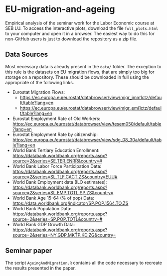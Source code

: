 # EU-migration-and-ageing

Empirical analysis of the seminar work for the Labor Economic course at SEB LU. To access the interactive plots, download the file `full_plots.html` to your computer and open it in a browser. The easiest way to do this for non-GitHub users is just to download the repository as a zip file.

## Data Sources

Most necessary data is already present in the `data/` folder. The exception to this rule is the datasets on EU migration flows, that are simply too big for storage on a repository. These should be downloaded in full using the appropriate of the following links.

- Eurostat Migration Flows: 
    - https://ec.europa.eu/eurostat/databrowser/view/migr_imm1ctz/default/table?lang=en
    - https://ec.europa.eu/eurostat/databrowser/view/migr_emi1ctz/default/table?lang=en
- Eurostat Employment Rate of Old Workers: https://ec.europa.eu/eurostat/databrowser/view/tesem050/default/table?lang=en
- Eurostat Employment Rate by citizenship: https://ec.europa.eu/eurostat/databrowser/view/sdg_08_30a/default/table?lang=en
- World Bank Tertiary Education Enrollment:  https://databank.worldbank.org/reports.aspx?source=2&series=SE.TER.ENRR&country=#
- World Bank Labor Force Participation Data: https://databank.worldbank.org/reports.aspx?source=2&series=SL.TLF.CACT.ZS&country=EUU#
- World Bank Employment data (ILO estimates): https://databank.worldbank.org/reports.aspx?source=2&series=SL.EMP.TOTL.SP.ZS&country=
- World Bank Age 15-64 (% of pop) Data: https://data.worldbank.org/indicator/SP.POP.1564.TO.ZS  
- World Bank Population Data: https://databank.worldbank.org/reports.aspx?source=2&series=SP.POP.TOTL&country=#
- World Bank GDP Growth Data: https://databank.worldbank.org/reports.aspx?source=2&series=NY.GDP.MKTP.KD.ZG&country=

## Seminar paper

The script `AgeingAndMigration.R` contains all the code necessary to recreate the results presented in the paper.
